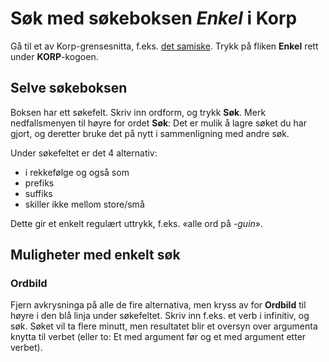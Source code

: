 # Søk med søkeboksen _Enkel_ i Korp

Gå til et av Korp-grensesnitta, f.eks. [det samiske](http://gtweb.uit.no/korp/). Trykk på fliken **Enkel** rett under **KORP**-kogoen.

## Selve søkeboksen

Boksen har ett søkefelt. Skriv inn ordform, og trykk **Søk**. Merk nedfallsmenyen til høyre for ordet **Søk**: Det er mulik å lagre søket du har gjort, og deretter bruke det på nytt i sammenligning med andre søk.

Under søkefeltet er det 4 alternativ:

- i rekkefølge og også som
- prefiks
- suffiks
- skiller ikke mellom store/små

Dette gir et enkelt regulært uttrykk, f.eks. «alle ord på _-guin_».

## Muligheter med enkelt søk

### Ordbild

Fjern avkrysninga på alle de fire alternativa, men kryss av for **Ordbild** til høyre i den blå linja under søkefeltet. Skriv inn f.eks. et verb i infinitiv, og søk. Søket vil ta flere minutt, men resultatet blir et oversyn over argumenta knytta til verbet (eller to: Et med argument før og et med argument etter verbet).
